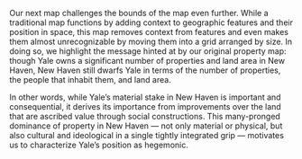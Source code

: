 Our next map challenges the bounds of the map even further. While a traditional map functions by adding context to geographic features and their position in space, this map removes context from features and even makes them almost unrecognizable by moving them into a grid arranged by size. In doing so, we highlight the message hinted at by our original property map: though Yale owns a significant number of properties and land area in New Haven, New Haven still dwarfs Yale in terms of the number of properties, the people that inhabit them, and land area.

In other words, while Yale’s material stake in New Haven is important and consequential, it derives its importance from improvements over the land that are ascribed value through social constructions. This many-pronged dominance of property in New Haven — not only material or physical, but also cultural and ideological in a single tightly integrated grip — motivates us to characterize Yale’s position as hegemonic.